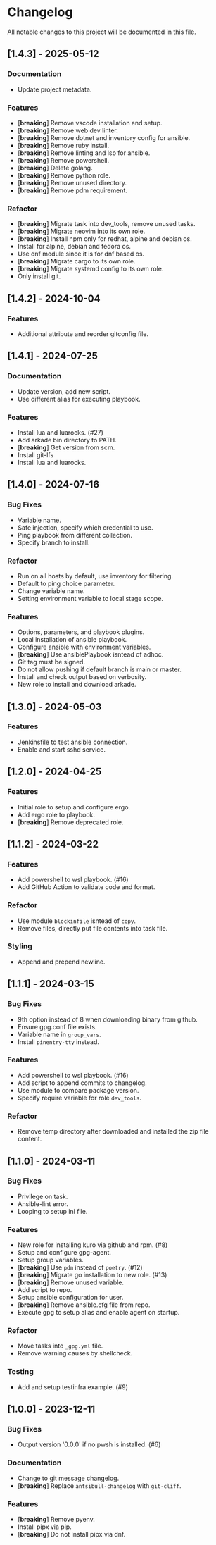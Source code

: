 # Changelog

All notable changes to this project will be documented in this file.

## [1.4.3] - 2025-05-12

### Documentation

- Update project metadata.

### Features

- [**breaking**] Remove vscode installation and setup.
- [**breaking**] Remove web dev linter.
- [**breaking**] Remove dotnet and inventory config for ansible.
- [**breaking**] Remove ruby install.
- [**breaking**] Remove linting and lsp for ansible.
- [**breaking**] Remove powershell.
- [**breaking**] Delete golang.
- [**breaking**] Remove python role.
- [**breaking**] Remove unused directory.
- [**breaking**] Remove pdm requirement.

### Refactor

- [**breaking**] Migrate task into dev_tools, remove unused tasks.
- [**breaking**] Migrate neovim into its own role.
- [**breaking**] Install npm only for redhat, alpine and debian os.
- Install for alpine, debian and fedora os.
- Use dnf module since it is for dnf based os.
- [**breaking**] Migrate cargo to its own role.
- [**breaking**] Migrate systemd config to its own role.
- Only install git.

## [1.4.2] - 2024-10-04

### Features

- Additional attribute and reorder gitconfig file.

## [1.4.1] - 2024-07-25

### Documentation

- Update version, add new script.
- Use different alias for executing playbook.

### Features

- Install lua and luarocks. (#27)
- Add arkade bin directory to PATH.
- [**breaking**] Get version from scm.
- Install git-lfs
- Install lua and luarocks.

## [1.4.0] - 2024-07-16

### Bug Fixes

- Variable name.
- Safe injection, specify which credential to use.
- Ping playbook from different collection.
- Specify branch to install.

### Refactor

- Run on all hosts by default, use inventory for filtering.
- Default to ping choice parameter.
- Change variable name.
- Setting environment variable to local stage scope.

### Features

- Options, parameters, and playbook plugins.
- Local installation of ansible playbook.
- Configure ansible with environment variables.
- [**breaking**] Use ansiblePlaybook isntead of adhoc.
- Git tag must be signed.
- Do not allow pushing if default branch is main or master.
- Install and check output based on verbosity.
- New role to install and download arkade.

## [1.3.0] - 2024-05-03

### Features

- Jenkinsfile to test ansible connection.
- Enable and start sshd service.

## [1.2.0] - 2024-04-25

### Features

- Initial role to setup and configure ergo.
- Add ergo role to playbook.
- [**breaking**] Remove deprecated role.

## [1.1.2] - 2024-03-22

### Features

- Add powershell to wsl playbook. (#16)
- Add GitHub Action to validate code and format.

### Refactor

- Use module `blockinfile` isntead of `copy`.
- Remove files, directly put file contents into task file.

### Styling

- Append and prepend newline.

## [1.1.1] - 2024-03-15

### Bug Fixes

- 9th option instead of 8 when downloading binary from github.
- Ensure gpg.conf file exists.
- Variable name in `group_vars`.
- Install `pinentry-tty` instead.

### Features

- Add powershell to wsl playbook. (#16)
- Add script to append commits to changelog.
- Use module to compare package version.
- Specify require variable for role `dev_tools`.

### Refactor

- Remove temp directory after downloaded and installed the zip file content.

## [1.1.0] - 2024-03-11

### Bug Fixes

- Privilege on task.
- Ansible-lint error.
- Looping to setup ini file.

### Features

- New role for installing kuro via github and rpm. (#8)
- Setup and configure gpg-agent.
- Setup group variables.
- [**breaking**] Use `pdm` instead of `poetry`. (#12)
- [**breaking**] Migrate go installation to new role. (#13)
- [**breaking**] Remove unused variable.
- Add script to repo.
- Setup ansible configuration for user.
- [**breaking**] Remove ansible.cfg file from repo.
- Execute gpg to setup alias and enable agent on startup.

### Refactor

- Move tasks into `_gpg.yml` file.
- Remove warning causes by shellcheck.

### Testing

- Add and setup testinfra example. (#9)

## [1.0.0] - 2023-12-11

### Bug Fixes

- Output version '0.0.0' if no pwsh is installed. (#6)

### Documentation

- Change to git message changelog.
- [**breaking**] Replace `antsibull-changelog` with `git-cliff`.

### Features

- [**breaking**] Remove pyenv.
- Install pipx via pip.
- [**breaking**] Do not install pipx via dnf.

<!-- generated by git-cliff -->

